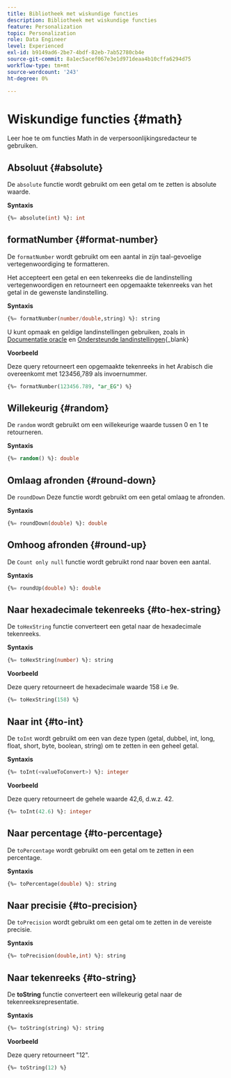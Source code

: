 ```yaml
---
title: Bibliotheek met wiskundige functies
description: Bibliotheek met wiskundige functies
feature: Personalization
topic: Personalization
role: Data Engineer
level: Experienced
exl-id: b9149ad6-2be7-4bdf-82eb-7ab52780cb4e
source-git-commit: 8a1ec5acef067e3e1d971deaa4b10cffa6294d75
workflow-type: tm+mt
source-wordcount: '243'
ht-degree: 0%

---
```


# Wiskundige functies {#math}

Leer hoe te om functies Math in de verpersoonlijkingsredacteur te gebruiken.

## Absoluut {#absolute}

De `absolute` functie wordt gebruikt om een getal om te zetten is absolute waarde.

**Syntaxis**

```sql
{%= absolute(int) %}: int
```

## formatNumber {#format-number}

De `formatNumber` wordt gebruikt om een aantal in zijn taal-gevoelige vertegenwoordiging te formatteren.

Het accepteert een getal en een tekenreeks die de landinstelling vertegenwoordigen en retourneert een opgemaakte tekenreeks van het getal in de gewenste landinstelling.

**Syntaxis**

```sql
{%= formatNumber(number/double,string) %}: string
```

U kunt opmaak en geldige landinstellingen gebruiken, zoals in [Documentatie oracle](https://docs.oracle.com/javase/8/docs/api/java/util/Locale.html) en [Ondersteunde landinstellingen](https://www.oracle.com/java/technologies/javase/jdk11-suported-locales.html){_blank}

**Voorbeeld**

Deze query retourneert een opgemaakte tekenreeks in het Arabisch die overeenkomt met 123456,789 als invoernummer.

```sql
{%= formatNumber(123456.789, "ar_EG") %}
```

## Willekeurig {#random}

De `random` wordt gebruikt om een willekeurige waarde tussen 0 en 1 te retourneren.

**Syntaxis**

```sql
{%= random() %}: double
```

## Omlaag afronden {#round-down}

De `roundDown` Deze functie wordt gebruikt om een getal omlaag te afronden.

**Syntaxis**

```sql
{%= roundDown(double) %}: double
```

## Omhoog afronden {#round-up}

De `Count only null` functie wordt gebruikt rond naar boven een aantal.

**Syntaxis**

```sql
{%= roundUp(double) %}: double
```

## Naar hexadecimale tekenreeks {#to-hex-string}

De `toHexString` functie converteert een getal naar de hexadecimale tekenreeks.

**Syntaxis**

```sql
{%= toHexString(number) %}: string
```

**Voorbeeld**

Deze query retourneert de hexadecimale waarde 158 i.e 9e.

```sql
{%= toHexString(158) %}
```

## Naar int {#to-int}

De `toInt` wordt gebruikt om een van deze typen (getal, dubbel, int, long, float, short, byte, boolean, string) om te zetten in een geheel getal.

**Syntaxis**

```sql
{%= toInt(<valueToConvert>) %}: integer
```

**Voorbeeld**

Deze query retourneert de gehele waarde 42,6, d.w.z. 42.

```sql
{%= toInt(42.6) %}: integer
```

## Naar percentage {#to-percentage}

De `toPercentage` wordt gebruikt om een getal om te zetten in een percentage.

**Syntaxis**

```sql
{%= toPercentage(double) %}: string
```

## Naar precisie {#to-precision}

De `toPrecision` wordt gebruikt om een getal om te zetten in de vereiste precisie.

**Syntaxis**

```sql
{%= toPrecision(double,int) %}: string
```

## Naar tekenreeks {#to-string}

De **toString** functie converteert een willekeurig getal naar de tekenreeksrepresentatie.

**Syntaxis**

```sql
{%= toString(string) %}: string
```

**Voorbeeld**

Deze query retourneert &quot;12&quot;.

```sql
{%= toString(12) %} 
```
